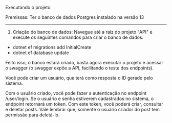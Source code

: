 Executando o projeto

Premissas:
Ter o banco de dados Postgres instalado na versão 13


------------------------------------------------------

1. Criação do banco de dados:
Navegue até a raiz do projeto "API" e execute os seguintes comandos para criar o banco de dados:
- dotnet ef migrations add InitialCreate
- dotnet ef database update

Feito isso, o banco estará criado, basta agora executar o projeto e acessar o swagger (o swagger expõe a API, facilitando o teste dos endpoints).

Você pode criar um usuário, que terá como resposta o ID gerado pelo sistema. 

Com o usuário criado, você pode fazer a autenticação no endpoint /user/login. Se o usuário e senha estiverem cadastrados no sistema, o endpoint retornará um token.
Com este token, você poderá criar, consultar e deletar posts. Vale lembrar que, somente o usuário criador do post tem permissão para deletá-lo.
